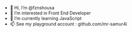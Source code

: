 - 👋 Hi, I’m @fznshousa
- 👀 I’m interested in Front End Developer
- 🌱 I’m currently learning JavaScript
- 📫 See my playground account : github.com/mr-samur4i
